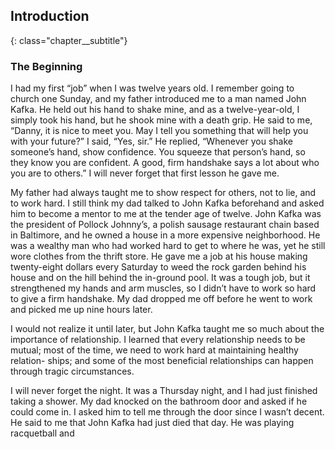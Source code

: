 ## Introduction
{: class="chapter__subtitle"}


### The Beginning

I had my first “job” when I was twelve years old. I remember going to
church one Sunday, and my father introduced me to a man named John Kafka.
He held out his hand to shake mine, and as a twelve-year-old, I simply took his
hand, but he shook mine with a death grip. He said to me, “Danny, it is nice to
meet you. May I tell you something that will help you with your future?” I said,
“Yes, sir.” He replied, “Whenever you shake someone’s hand, show confidence.
You squeeze that person’s hand, so they know you are confident. A good, firm
handshake says a lot about who you are to others.” I will never forget that first
lesson he gave me.

My father had always taught me to show respect for others, not to lie, and
to work hard. I still think my dad talked to John Kafka beforehand and asked
him to become a mentor to me at the tender age of twelve. John Kafka was
the president of Pollock Johnny’s, a polish sausage restaurant chain based in
Baltimore, and he owned a house in a more expensive neighborhood. He was
a wealthy man who had worked hard to get to where he was, yet he still wore
clothes from the thrift store. He gave me a job at his house making twenty-eight
dollars every Saturday to weed the rock garden behind his house and on the hill
behind the in-ground pool. It was a tough job, but it strengthened my hands and
arm muscles, so I didn’t have to work so hard to give a firm handshake. My dad
dropped me off before he went to work and picked me up nine hours later.

I would not realize it until later, but John Kafka taught me so much about
the importance of relationship. I learned that every relationship needs to be
mutual; most of the time, we need to work hard at maintaining healthy relation-
ships; and some of the most beneficial relationships can happen through tragic
circumstances.

I will never forget the night. It was a Thursday night, and I had just finished
taking a shower. My dad knocked on the bathroom door and asked if he could
come in. I asked him to tell me through the door since I wasn’t decent. He said
to me that John Kafka had just died that day. He was playing racquetball and